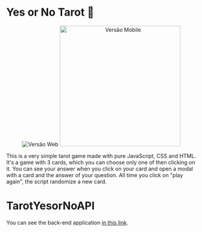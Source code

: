 # Yes or No Tarot 🔮

<p align="center">
  <img src="./previa-web.gif" alt="Versão Web"/>
  <img src="./previa-mobile.gif" height="320px" alt="Versão Mobile"/>
</p>


This is a very simple tarot game made with pure JavaScript, CSS and HTML. It's a game with 3 cards, which you can choose only one of then clicking on it. You can see your answer when you click on your card and open a modal with a card and the answer of your question. All time you click on "play again", the script randomize a new card.


# TarotYesorNoAPI 
You can see the back-end application <a href="https://github.com/gabrielaalvescosta/TarotYesorNoAPI" target="_blank">in this link</a>.
